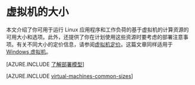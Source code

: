 <properties
	pageTitle="Linux 虚拟机大小 | Azure"
	description="列出 Linux 虚拟机的不同大小及其容量。"
	services="virtual-machines-linux"
	documentationCenter=""
	authors="cynthn"
	manager="timlt"
	editor=""
	tags="azure-resource-manager,azure-service-management"/>

<tags
	ms.service="virtual-machines-linux"
	ms.date="04/04/2016"
	wacn.date="05/24/2016"/>

# 虚拟机的大小

本文介绍了你可用于运行 Linux 应用程序和工作负荷的基于虚拟机的计算资源的可用大小和选项。此外，还提供了你在计划使用这些资源时要考虑的部署注意事项。有关不同大小的定价信息，请参阅[虚拟机定价](/home/features/virtual-machines/pricing/)。这篇文章同样适用于 [Windows 虚拟机](/documentation/articles/virtual-machines-windows-sizes/)。

[AZURE.INCLUDE [了解部署模型](../includes/learn-about-deployment-models-both-include.md)]

[AZURE.INCLUDE [virtual-machines-common-sizes](../includes/virtual-machines-common-sizes.md)]

<!---HONumber=Mooncake_0215_2016-->